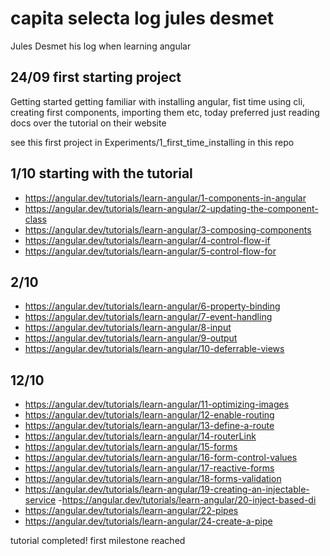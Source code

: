 # capita selecta log jules desmet

Jules Desmet his log when learning angular

## 24/09 first starting project
Getting started getting familiar with installing angular, fist time using cli, creating first components, importing them etc, today preferred just reading docs over the tutorial on their website

see this first project in Experiments/1_first_time_installing in this repo
## 1/10 starting with the tutorial

-  https://angular.dev/tutorials/learn-angular/1-components-in-angular
-  https://angular.dev/tutorials/learn-angular/2-updating-the-component-class
-  https://angular.dev/tutorials/learn-angular/3-composing-components
-  https://angular.dev/tutorials/learn-angular/4-control-flow-if
-  https://angular.dev/tutorials/learn-angular/5-control-flow-for


## 2/10

- https://angular.dev/tutorials/learn-angular/6-property-binding
- https://angular.dev/tutorials/learn-angular/7-event-handling
- https://angular.dev/tutorials/learn-angular/8-input
- https://angular.dev/tutorials/learn-angular/9-output
- https://angular.dev/tutorials/learn-angular/10-deferrable-views

## 12/10
- https://angular.dev/tutorials/learn-angular/11-optimizing-images
- https://angular.dev/tutorials/learn-angular/12-enable-routing
- https://angular.dev/tutorials/learn-angular/13-define-a-route
- https://angular.dev/tutorials/learn-angular/14-routerLink
- https://angular.dev/tutorials/learn-angular/15-forms
- https://angular.dev/tutorials/learn-angular/16-form-control-values
- https://angular.dev/tutorials/learn-angular/17-reactive-forms
- https://angular.dev/tutorials/learn-angular/18-forms-validation
- https://angular.dev/tutorials/learn-angular/19-creating-an-injectable-service
-https://angular.dev/tutorials/learn-angular/20-inject-based-di
- https://angular.dev/tutorials/learn-angular/22-pipes
- https://angular.dev/tutorials/learn-angular/24-create-a-pipe

tutorial completed! first milestone reached 



